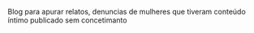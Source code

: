 Blog para apurar relatos, denuncias de mulheres que tiveram conteúdo íntimo publicado sem concetimanto